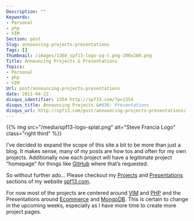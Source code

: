 ```yaml
---
Description: ""
Keywords:
- Personal
- php
- VIM
Section: post
Slug: announcing-projects-presentations
Tags: []
Thumbnail: /images/1360_spf13-logo-sq-t.png-200x200.png
Title: Announcing Projects & Presentations
Topics:
- Personal
- php
- VIM
Url: post/announcing-projects-presentations
date: 2011-04-22
disqus_identifier: 1354 http://spf13.com/?p=1354
disqus_title: Announcing Projects &#038; Presentations
disqus_url: http://spf13.com/post/announcing-projects-presentations/
---
```


{{% img src="/media/spf13-logo-splat.png" alt="Steve Francia Logo" class="right third" %}}

I’ve decided to expand the scope of this site a bit to be more than just
a blog. It makes sense, many of my posts are how tos and often for my
own projects. Additionally now each project will have a legitimate
project “homepage” for things like [GitHub](http://github.com/spf13)
where that’s requested.

So without further ado… Please checkout my
[Projects](http://spf13.com/projects "Projects") and
[Presentations](http://spf13.com/presentations "Presentations") sections
of my website [spf13.com](http://spf13.com).

For now most of the projects are centered around
[VIM](http://spf13.com/project/spf13-vim "spf13-vim : A better Vim Distribution")
and [PHP](http://spf13.com/project/piv "PIV : PHP Integration for VIM")
and the Presentations around
[Ecommerce](http://spf13.com/post/mongodb-ecommerce-a-perfect-combination "MongoDB & Ecommerce : A Perfect Combination")
and
[MongoDB](http://spf13.com/post/augmenting-rdbms-with-nosql-for-e-commerce "Augmenting RDBMS with NoSQL for e-commerce").
This is certain to change in the upcoming weeks, especially as I have
more time to create more project pages.
